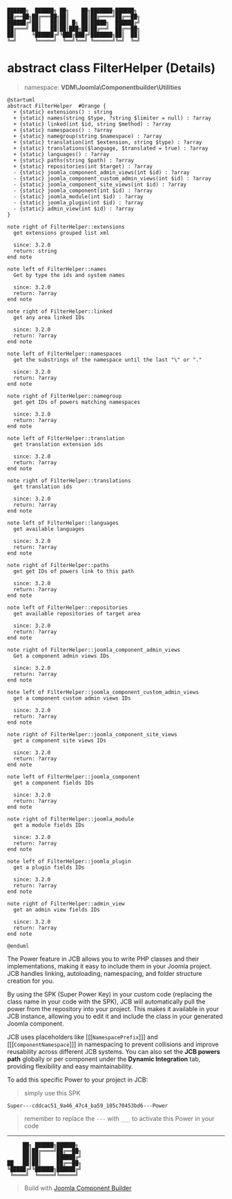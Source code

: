 ```
██████╗  ██████╗ ██╗    ██╗███████╗██████╗
██╔══██╗██╔═══██╗██║    ██║██╔════╝██╔══██╗
██████╔╝██║   ██║██║ █╗ ██║█████╗  ██████╔╝
██╔═══╝ ██║   ██║██║███╗██║██╔══╝  ██╔══██╗
██║     ╚██████╔╝╚███╔███╔╝███████╗██║  ██║
╚═╝      ╚═════╝  ╚══╝╚══╝ ╚══════╝╚═╝  ╚═╝
```
# abstract class FilterHelper (Details)
> namespace: **VDM\Joomla\Componentbuilder\Utilities**

```uml
@startuml
abstract FilterHelper  #Orange {
  + {static} extensions() : string
  + {static} names(string $type, ?string $limiter = null) : ?array
  + {static} linked(int $id, string $method) : ?array
  + {static} namespaces() : ?array
  + {static} namegroup(string $namespace) : ?array
  + {static} translation(int $extension, string $type) : ?array
  + {static} translations($language, $translated = true) : ?array
  + {static} languages() : ?array
  + {static} paths(string $path) : ?array
  + {static} repositories(int $target) : ?array
  - {static} joomla_component_admin_views(int $id) : ?array
  - {static} joomla_component_custom_admin_views(int $id) : ?array
  - {static} joomla_component_site_views(int $id) : ?array
  - {static} joomla_component(int $id) : ?array
  - {static} joomla_module(int $id) : ?array
  - {static} joomla_plugin(int $id) : ?array
  - {static} admin_view(int $id) : ?array
}

note right of FilterHelper::extensions
  get extensions grouped list xml

  since: 3.2.0
  return: string
end note

note left of FilterHelper::names
  Get by type the ids and system names

  since: 3.2.0
  return: ?array
end note

note right of FilterHelper::linked
  get any area linked IDs

  since: 3.2.0
  return: ?array
end note

note left of FilterHelper::namespaces
  get the substrings of the namespace until the last "\" or "."

  since: 3.2.0
  return: ?array
end note

note right of FilterHelper::namegroup
  get get IDs of powers matching namespaces

  since: 3.2.0
  return: ?array
end note

note left of FilterHelper::translation
  get translation extension ids

  since: 3.2.0
  return: ?array
end note

note right of FilterHelper::translations
  get translation ids

  since: 3.2.0
  return: ?array
end note

note left of FilterHelper::languages
  get available languages

  since: 3.2.0
  return: ?array
end note

note right of FilterHelper::paths
  get get IDs of powers link to this path

  since: 3.2.0
  return: ?array
end note

note left of FilterHelper::repositories
  get available repositories of target area

  since: 3.2.0
  return: ?array
end note

note right of FilterHelper::joomla_component_admin_views
  Get a component admin views IDs

  since: 3.2.0
  return: ?array
end note

note left of FilterHelper::joomla_component_custom_admin_views
  get a component custom admin views IDs

  since: 3.2.0
  return: ?array
end note

note right of FilterHelper::joomla_component_site_views
  get a component site views IDs

  since: 3.2.0
  return: ?array
end note

note left of FilterHelper::joomla_component
  get a component fields IDs

  since: 3.2.0
  return: ?array
end note

note right of FilterHelper::joomla_module
  get a module fields IDs

  since: 3.2.0
  return: ?array
end note

note left of FilterHelper::joomla_plugin
  get a plugin fields IDs

  since: 3.2.0
  return: ?array
end note

note right of FilterHelper::admin_view
  get an admin view fields IDs

  since: 3.2.0
  return: ?array
end note
 
@enduml
```

The Power feature in JCB allows you to write PHP classes and their implementations, making it easy to include them in your Joomla project. JCB handles linking, autoloading, namespacing, and folder structure creation for you.

By using the SPK (Super Power Key) in your custom code (replacing the class name in your code with the SPK), JCB will automatically pull the power from the repository into your project. This makes it available in your JCB instance, allowing you to edit it and include the class in your generated Joomla component.

JCB uses placeholders like [[[`NamespacePrefix`]]] and [[[`ComponentNamespace`]]] in namespacing to prevent collisions and improve reusability across different JCB systems. You can also set the **JCB powers path** globally or per component under the **Dynamic Integration** tab, providing flexibility and easy maintainability.

To add this specific Power to your project in JCB:

> simply use this SPK
```
Super---cddcac51_9a46_47c4_ba59_105c70453bd6---Power
```
> remember to replace the `---` with `___` to activate this Power in your code

---
```
     ██╗ ██████╗██████╗
     ██║██╔════╝██╔══██╗
     ██║██║     ██████╔╝
██   ██║██║     ██╔══██╗
╚█████╔╝╚██████╗██████╔╝
 ╚════╝  ╚═════╝╚═════╝
```
> Build with [Joomla Component Builder](https://git.vdm.dev/joomla/Component-Builder)

